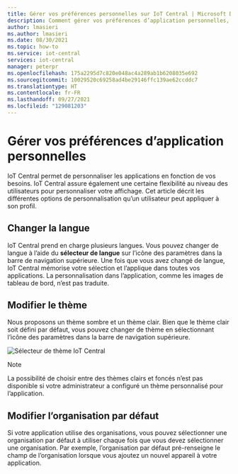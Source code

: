 ```yaml
---
title: Gérer vos préférences personnelles sur IoT Central | Microsoft Docs
description: Comment gérer vos préférences d’application personnelles, telles que la modification de la langue, du thème et de l’organisation par défaut dans votre application IoT Central.
author: lmasieri
ms.author: lmasieri
ms.date: 08/30/2021
ms.topic: how-to
ms.service: iot-central
services: iot-central
manager: peterpr
ms.openlocfilehash: 175a2295d7c820e048ac4a289ab1b6208035e692
ms.sourcegitcommit: 10029520c69258ad4be29146ffc139ae62ccddc7
ms.translationtype: HT
ms.contentlocale: fr-FR
ms.lasthandoff: 09/27/2021
ms.locfileid: "129081203"
---
```

# <a name="manage-your-personal-application-preferences"></a>Gérer vos préférences d’application personnelles

IoT Central permet de personnaliser les applications en fonction de vos besoins. IoT Central assure également une certaine flexibilité au niveau des utilisateurs pour personnaliser votre affichage. Cet article décrit les différentes options de personnalisation qu’un utilisateur peut appliquer à son profil.

## <a name="change-language"></a>Changer la langue

IoT Central prend en charge plusieurs langues. Vous pouvez changer de langue à l’aide du **sélecteur de langue** sur l’icône des paramètres dans la barre de navigation supérieure. Une fois que vous avez changé de langue, IoT Central mémorise votre sélection et l’applique dans toutes vos applications. La personnalisation dans l’application, comme les images de tableau de bord, n’est pas traduite.

## <a name="change-theme"></a>Modifier le thème

Nous proposons un thème sombre et un thème clair. Bien que le thème clair soit défini par défaut, vous pouvez changer de thème en sélectionnant l’icône des paramètres dans la barre de navigation supérieure.

![Sélecteur de thème IoT Central](media/howto-manage-preferences/settings.png)

> [!NOTE]
> La possibilité de choisir entre des thèmes clairs et foncés n’est pas disponible si votre administrateur a configuré un thème personnalisé pour l’application.

## <a name="change-default-organization"></a>Modifier l’organisation par défaut

Si votre application utilise des organisations, vous pouvez sélectionner une organisation par défaut à utiliser chaque fois que vous devez sélectionner une organisation. Par exemple, l’organisation par défaut pré-renseigne le champ de l’organisation lorsque vous ajoutez un nouvel appareil à votre application.

